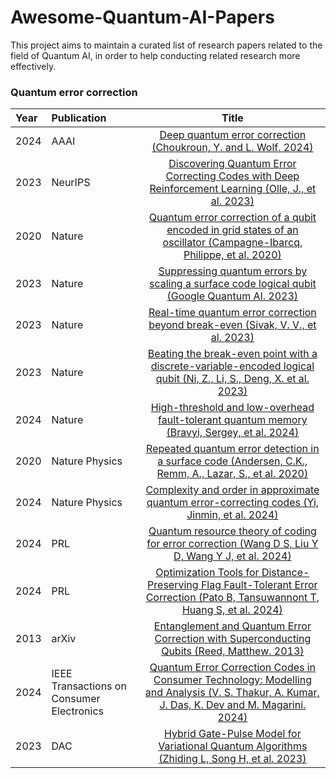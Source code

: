 # Awesome-Quantum-AI-Papers
This project aims to maintain a curated list of research papers related to the field of Quantum AI, in order to help conducting related research more effectively.

### Quantum error correction

|Year |  Publication  |  Title   |
|:--------|:--------|:--------:|
| 2024 | AAAI | [Deep quantum error correction (Choukroun, Y. and L. Wolf. 2024)](https://ojs.aaai.org/index.php/AAAI/article/view/27756)  |
| 2023 | NeurIPS | [Discovering Quantum Error Correcting Codes with Deep Reinforcement Learning (Olle, J., et al. 2023)](https://ml4physicalsciences.github.io/2023/files/NeurIPS_ML4PS_2023_83.pdf)  |
| 2020 | Nature | [Quantum error correction of a qubit encoded in grid states of an oscillator (Campagne-Ibarcq, Philippe, et al. 2020)](https://www.nature.com/articles/s41586-020-2603-3)  |
| 2023 | Nature | [Suppressing quantum errors by scaling a surface code logical qubit (Google Quantum AI. 2023)](https://www.nature.com/articles/s41586-022-05434-1)  |
| 2023 | Nature | [Real-time quantum error correction beyond break-even (Sivak, V. V., et al. 2023)](https://www.nature.com/articles/s41586-023-05782-6)  |
| 2023 | Nature | [Beating the break-even point with a discrete-variable-encoded logical qubit (Ni, Z., Li, S., Deng, X. et al. 2023)](https://www.nature.com/articles/s41586-023-05784-4)  |
| 2024 | Nature | [High-threshold and low-overhead fault-tolerant quantum memory (Bravyi, Sergey, et al. 2024)](https://www.nature.com/articles/s41586-024-07107-7)  |
| 2020 | Nature Physics | [Repeated quantum error detection in a surface code (Andersen, C.K., Remm, A., Lazar, S., et al. 2020)](https://www.nature.com/articles/s41567-020-0920-y)  |
| 2024 | Nature Physics | [Complexity and order in approximate quantum error-correcting codes (Yi, Jinmin, et al. 2024)](https://www.nature.com/articles/s41567-024-02621-x)  |
| 2024 | PRL    | [Quantum resource theory of coding for error correction (Wang D S, Liu Y D, Wang Y J, et al. 2024)](https://github.com/Tsukiiry/Awesome-Quantum-AI-Papers/blob/main/PhysRevA_Quantum%20resource%20theory%20of%20coding%20for%20error%20correction.pdf) |
| 2024 | PRL    | [Optimization Tools for Distance-Preserving Flag Fault-Tolerant Error Correction (Pato B, Tansuwannont T, Huang S, et al. 2024)](https://github.com/Tsukiiry/Awesome-Quantum-AI-Papers/blob/main/PRXQuantum_Optimization%20Tools%20for%20Distance-Preserving%20Flag%20Fault-Tolerant%20Error%20Correction.pdf) |
| 2013 | arXiv | [Entanglement and Quantum Error Correction with Superconducting Qubits (Reed, Matthew. 2013)](https://arxiv.org/abs/1311.6759)  |
| 2024 | IEEE Transactions on Consumer Electronics | [Quantum Error Correction Codes in Consumer Technology: Modelling and Analysis (V. S. Thakur, A. Kumar, J. Das, K. Dev and M. Magarini. 2024)](https://ieeexplore.ieee.org/abstract/document/10643222) |
| 2023 |  DAC | [Hybrid Gate-Pulse Model for Variational Quantum Algorithms (Zhiding L, Song H, et al. 2023) ](https://arxiv.org/pdf/2212.00661) |
